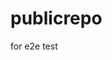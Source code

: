 # publicrepo
for e2e test








































































































































































































































































































































































































































































































































































































































































































































































































































































































































































































































































































































































































































































































































































































































































































































































































































































































































































































































































































































































































































































































































































































































































































































































































































































































































































































































































































































































































































































































































































































































































































































































































































































































































































































































































































































































































































































































































































































































































































































































































































































































































































































































































































































































































































































































































































































































































































